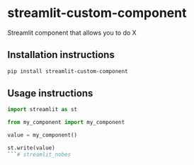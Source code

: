 # streamlit-custom-component

Streamlit component that allows you to do X

## Installation instructions

```sh
pip install streamlit-custom-component
```

## Usage instructions

````python
import streamlit as st

from my_component import my_component

value = my_component()

st.write(value)
```# streamlit_nobes
````
